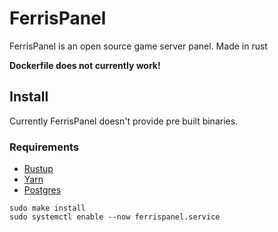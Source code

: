 # FerrisPanel
FerrisPanel is an open source game server panel. Made in rust


**Dockerfile does not currently work!**

## Install
Currently FerrisPanel doesn't provide pre built binaries.


### Requirements
* [Rustup](https://rustup.rs/)
* [Yarn](https://yarnpkg.com/)
* [Postgres](https://www.postgresql.org/)


```shell
sudo make install
sudo systemctl enable --now ferrispanel.service
```